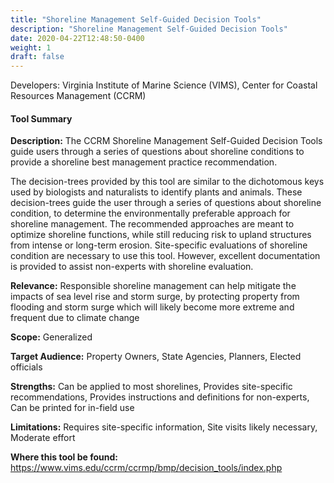 ```yaml
---
title: "Shoreline Management Self-Guided Decision Tools"
description: "Shoreline Management Self-Guided Decision Tools"
date: 2020-04-22T12:48:50-0400
weight: 1
draft: false
---
```

Developers: Virginia Institute of Marine Science (VIMS), Center for Coastal Resources Management (CCRM)

#### Tool Summary
**Description:** The CCRM Shoreline Management Self-Guided Decision Tools guide users through a series of questions about shoreline conditions to provide a shoreline best management practice recommendation. 

The decision-trees provided by this tool are similar to the dichotomous keys used by biologists and naturalists to identify plants and animals. These decision-trees guide the user through a series of questions about shoreline condition, to determine the environmentally preferable approach for shoreline management. The recommended approaches are meant to optimize shoreline functions, while still reducing risk to upland structures from intense or long-term erosion. Site-specific evaluations of shoreline condition are necessary to use this tool. However, excellent documentation is provided to assist non-experts with shoreline evaluation.

**Relevance:** Responsible shoreline management can help mitigate the impacts of sea level rise and storm surge, by protecting property from flooding and storm surge which will likely become more extreme and frequent due to climate change

**Scope:** Generalized

**Target Audience:** Property Owners, State Agencies, Planners, Elected officials

**Strengths:** Can be applied to most shorelines, Provides site-specific recommendations, Provides instructions and definitions for non-experts, Can be printed for in-field use

**Limitations:** Requires site-specific information, Site visits likely necessary, Moderate effort

**Where this tool be found:** https://www.vims.edu/ccrm/ccrmp/bmp/decision_tools/index.php
